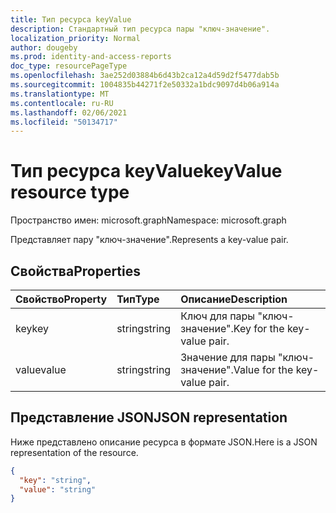 ```yaml
---
title: Тип ресурса keyValue
description: Стандартный тип ресурса пары "ключ-значение".
localization_priority: Normal
author: dougeby
ms.prod: identity-and-access-reports
doc_type: resourcePageType
ms.openlocfilehash: 3ae252d03884b6d43b2ca12a4d59d2f5477dab5b
ms.sourcegitcommit: 1004835b44271f2e50332a1bdc9097d4b06a914a
ms.translationtype: MT
ms.contentlocale: ru-RU
ms.lasthandoff: 02/06/2021
ms.locfileid: "50134717"
---
```

# <a name="keyvalue-resource-type"></a><span data-ttu-id="3329c-103">Тип ресурса keyValue</span><span class="sxs-lookup"><span data-stu-id="3329c-103">keyValue resource type</span></span>

<span data-ttu-id="3329c-104">Пространство имен: microsoft.graph</span><span class="sxs-lookup"><span data-stu-id="3329c-104">Namespace: microsoft.graph</span></span>

<span data-ttu-id="3329c-105">Представляет пару "ключ-значение".</span><span class="sxs-lookup"><span data-stu-id="3329c-105">Represents a key-value pair.</span></span>

## <a name="properties"></a><span data-ttu-id="3329c-106">Свойства</span><span class="sxs-lookup"><span data-stu-id="3329c-106">Properties</span></span>

| <span data-ttu-id="3329c-107">Свойство</span><span class="sxs-lookup"><span data-stu-id="3329c-107">Property</span></span>     | <span data-ttu-id="3329c-108">Тип</span><span class="sxs-lookup"><span data-stu-id="3329c-108">Type</span></span>   |<span data-ttu-id="3329c-109">Описание</span><span class="sxs-lookup"><span data-stu-id="3329c-109">Description</span></span>|
|:---------------|:--------|:----------|
|<span data-ttu-id="3329c-110">key</span><span class="sxs-lookup"><span data-stu-id="3329c-110">key</span></span>|<span data-ttu-id="3329c-111">string</span><span class="sxs-lookup"><span data-stu-id="3329c-111">string</span></span>| <span data-ttu-id="3329c-112">Ключ для пары "ключ-значение".</span><span class="sxs-lookup"><span data-stu-id="3329c-112">Key for the key-value pair.</span></span> |
|<span data-ttu-id="3329c-113">value</span><span class="sxs-lookup"><span data-stu-id="3329c-113">value</span></span>|<span data-ttu-id="3329c-114">string</span><span class="sxs-lookup"><span data-stu-id="3329c-114">string</span></span>| <span data-ttu-id="3329c-115">Значение для пары "ключ-значение".</span><span class="sxs-lookup"><span data-stu-id="3329c-115">Value for the key-value pair.</span></span>|

## <a name="json-representation"></a><span data-ttu-id="3329c-116">Представление JSON</span><span class="sxs-lookup"><span data-stu-id="3329c-116">JSON representation</span></span>

<span data-ttu-id="3329c-117">Ниже представлено описание ресурса в формате JSON.</span><span class="sxs-lookup"><span data-stu-id="3329c-117">Here is a JSON representation of the resource.</span></span>

<!-- {
  "blockType": "resource",
  "optionalProperties": [

  ],
  "@odata.type": "microsoft.graph.keyValue"
}-->

```json
{
  "key": "string",
  "value": "string"
}
```

<!-- uuid: 8fcb5dbc-d5aa-4681-8e31-b001d5168d79
2015-10-25 14:57:30 UTC -->
<!--
{
  "type": "#page.annotation",
  "description": "keyValue resource",
  "keywords": "",
  "section": "documentation",
  "tocPath": ""
}
-->

